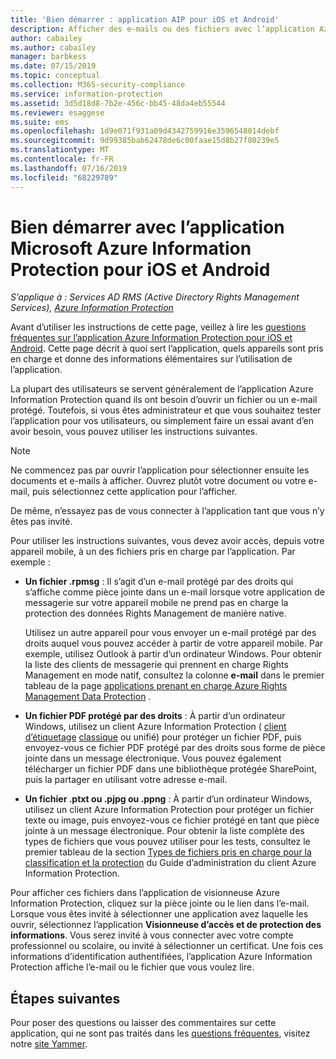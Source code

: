 ```yaml
---
title: 'Bien démarrer : application AIP pour iOS et Android'
description: Afficher des e-mails ou des fichiers avec l’application Azure Information Protection pour iOS et Android
author: cabailey
ms.author: cabailey
manager: barbkess
ms.date: 07/15/2019
ms.topic: conceptual
ms.collection: M365-security-compliance
ms.service: information-protection
ms.assetid: 3d5d18d8-7b2e-456c-bb45-48da4eb55544
ms.reviewer: esaggese
ms.suite: ems
ms.openlocfilehash: 1d9e071f931a09d4342759916e3596548014debf
ms.sourcegitcommit: 9d99385bab62478de6c00faae15d8b27f80239e5
ms.translationtype: MT
ms.contentlocale: fr-FR
ms.lasthandoff: 07/16/2019
ms.locfileid: "68229789"
---
```

# <a name="get-started-with-the-microsoft-azure-information-protection-app-for-ios-and-android"></a>Bien démarrer avec l’application Microsoft Azure Information Protection pour iOS et Android

*S’applique à : Services AD RMS (Active Directory Rights Management Services), [Azure Information Protection](https://azure.microsoft.com/pricing/details/information-protection)*

Avant d’utiliser les instructions de cette page, veillez à lire les [questions fréquentes sur l’application Azure Information Protection pour iOS et Android](mobile-app-faq.md). Cette page décrit à quoi sert l’application, quels appareils sont pris en charge et donne des informations élémentaires sur l’utilisation de l’application.

La plupart des utilisateurs se servent généralement de l’application Azure Information Protection quand ils ont besoin d’ouvrir un fichier ou un e-mail protégé. Toutefois, si vous êtes administrateur et que vous souhaitez tester l’application pour vos utilisateurs, ou simplement faire un essai avant d’en avoir besoin, vous pouvez utiliser les instructions suivantes.

> [!NOTE]
> Ne commencez pas par ouvrir l’application pour sélectionner ensuite les documents et e-mails à afficher. Ouvrez plutôt votre document ou votre e-mail, puis sélectionnez cette application pour l’afficher.
>
> De même, n’essayez pas de vous connecter à l’application tant que vous n’y êtes pas invité.

Pour utiliser les instructions suivantes, vous devez avoir accès, depuis votre appareil mobile, à un des fichiers pris en charge par l’application. Par exemple :

- **Un fichier .rpmsg** : Il s’agit d’un e-mail protégé par des droits qui s’affiche comme pièce jointe dans un e-mail lorsque votre application de messagerie sur votre appareil mobile ne prend pas en charge la protection des données Rights Management de manière native. 
    
    Utilisez un autre appareil pour vous envoyer un e-mail protégé par des droits auquel vous pouvez accéder à partir de votre appareil mobile. Par exemple, utilisez Outlook à partir d’un ordinateur Windows. Pour obtenir la liste des clients de messagerie qui prennent en charge Rights Management en mode natif, consultez la colonne **e-mail** dans le premier tableau de la page [applications prenant en charge Azure Rights Management Data Protection](../requirements-applications.md) .

- **Un fichier PDF protégé par des droits** : À partir d’un ordinateur Windows, utilisez un client Azure Information Protection ( [client d’étiquetage](clientv2-classify-protect.md) [classique](client-classify-protect.md) ou unifié) pour protéger un fichier PDF, puis envoyez-vous ce fichier PDF protégé par des droits sous forme de pièce jointe dans un message électronique. Vous pouvez également télécharger un fichier PDF dans une bibliothèque protégée SharePoint, puis la partager en utilisant votre adresse e-mail.

- **Un fichier .ptxt ou .pjpg ou .ppng** : À partir d’un ordinateur Windows, utilisez un client Azure Information Protection pour protéger un fichier texte ou image, puis envoyez-vous ce fichier protégé en tant que pièce jointe à un message électronique. Pour obtenir la liste complète des types de fichiers que vous pouvez utiliser pour les tests, consultez le premier tableau de la section [Types de fichiers pris en charge pour la classification et la protection](client-admin-guide-file-types.md#supported-file-types-for-classification-and-protection) du Guide d’administration du client Azure Information Protection. 

Pour afficher ces fichiers dans l’application de visionneuse Azure Information Protection, cliquez sur la pièce jointe ou le lien dans l’e-mail. Lorsque vous êtes invité à sélectionner une application avez laquelle les ouvrir, sélectionnez l’application **Visionneuse d’accès et de protection des informations**. Vous serez invité à vous connecter avec votre compte professionnel ou scolaire, ou invité à sélectionner un certificat. Une fois ces informations d’identification authentifiées, l’application Azure Information Protection affiche l’e-mail ou le fichier que vous voulez lire.

## <a name="next-steps"></a>Étapes suivantes

Pour poser des questions ou laisser des commentaires sur cette application, qui ne sont pas traités dans les [questions fréquentes](mobile-app-faq.md), visitez notre [site Yammer](https://www.yammer.com/AskIPTeam).
